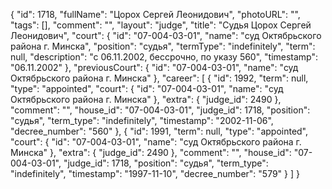 {
    "id": 1718,
    "fullName": "Цорох Сергей Леонидович",
    "photoURL": "",
    "tags": [],
    "comment": "",
    "layout": "judge",
    "title": "Судья Цорох Сергей Леонидович",
    "court": {
        "id": "07-004-03-01",
        "name": "суд Октябрьского района г. Минска",
        "position": "судья",
        "termType": "indefinitely",
        "term": null,
        "description": "c 06.11.2002, бессрочно, по указу 560",
        "timestamp": "06.11.2002"
    },
    "previousCourt": {
        "id": "07-004-03-01",
        "name": "суд Октябрьского района г. Минска"
    },
    "career": [
        {
            "id": 1992,
            "term": null,
            "type": "appointed",
            "court": {
                "id": "07-004-03-01",
                "name": "суд Октябрьского района г. Минска"
            },
            "extra": {
                "judge_id": 2490
            },
            "comment": "",
            "house_id": "07-004-03-01",
            "judge_id": 1718,
            "position": "судья",
            "term_type": "indefinitely",
            "timestamp": "2002-11-06",
            "decree_number": "560"
        },
        {
            "id": 1991,
            "term": null,
            "type": "appointed",
            "court": {
                "id": "07-004-03-01",
                "name": "суд Октябрьского района г. Минска"
            },
            "extra": {
                "judge_id": 2490
            },
            "comment": "",
            "house_id": "07-004-03-01",
            "judge_id": 1718,
            "position": "судья",
            "term_type": "indefinitely",
            "timestamp": "1997-11-10",
            "decree_number": "579"
        }
    ]
}